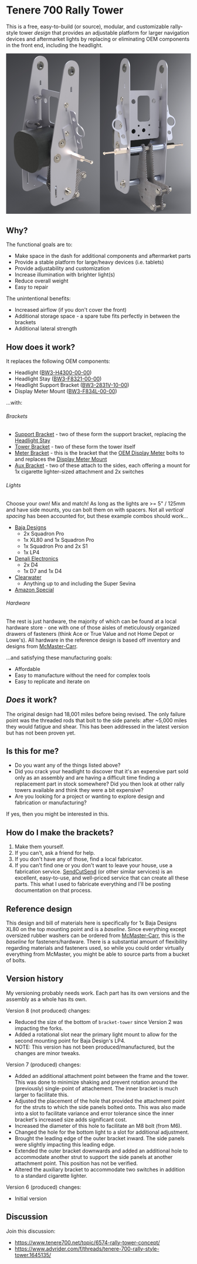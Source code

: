 # Tenere 700 Rally Tower

This is a free, easy-to-build (or source), modular, and customizable rally-style tower *design* that provides an adjustable platform for larger navigation devices and aftermarket lights by replacing or eliminating OEM components in the front end, including the headlight. 

![Tower concept rear](images/renders/v07/tower-v07-angles.jpg)

## Why?

The functional goals are to:
- Make space in the dash for additional components and aftermarket parts
- Provide a stable platform for large/heavy devices (i.e. tablets)
- Provide adjustability and customization
- Increase illumination with brighter light(s)
- Reduce overall weight
- Easy to repair

The unintentional benefits:
- Increased airflow (if you don't cover the front)
- Additional storage space - a spare tube fits perfectly in between the brackets
- Additional lateral strength

## How does it work?

It replaces the following OEM components:
- Headlight ([BW3-H4300-00-00](https://yamaha-motor.com/parts/diagram/10635215/242553596?partNumber=BW3H43000000))
- Headlight Stay ([BW3-F8321-00-00](https://yamaha-motor.com/parts/diagram/10635215/242410301?partNumber=BW3F83210000))
- Headlight Support Bracket ([BW3-2831V-10-00](https://yamaha-motor.com/parts/diagram/10635215/242410301?partNumber=BW32831V1000))
- Display Meter Mount ([BW3-F834L-00-00](https://yamaha-motor.com/parts/diagram/10635215/242368756?partNumber=BW3F834L0000))

...with:

###### Brackets

  - [Support Bracket](https://github.com/random1781/Tenere700/tree/main/tower/bracket-support) - two of these form the support bracket, replacing the [Headlight Stay](https://yamaha-motor.com/parts/diagram/10635215/242410301?partNumber=BW3F83210000)
  - [Tower Bracket](https://github.com/random1781/Tenere700/tree/main/tower/bracket-tower) - two of these form the tower itself
  - [Meter Bracket](https://github.com/random1781/Tenere700/tree/main/tower/bracket-meter) - this is the bracket that the [OEM Display Meter](https://yamaha-motor.com/parts/diagram/10635215/242368756?partNumber=BW3835002000) bolts to and replaces the [Display Meter Mount](https://yamaha-motor.com/parts/diagram/10635215/242368756?partNumber=BW3F834L0000)
  - [Aux Bracket](https://github.com/random1781/Tenere700/tree/main/tower/bracket-aux) - two of these attach to the sides, each offering a mount for 1x cigarette lighter-sized attachment and 2x switches
  
###### Lights

Choose your own! Mix and match! As long as the lights are >= 5" / 125mm and have side mounts, you can bolt them on with spacers. Not all *vertical spacing* has been accounted for, but these example combos should work...
  - [Baja Designs](https://www.bajadesigns.com/)
    - 2x Squadron Pro
    - 1x XL80 and 1x Squadron Pro
	- 1x Squadron Pro and 2x S1
	- 1x LP4
  - [Denali Electronics](https://denalielectronics.com/)
    - 2x D4
    - 1x D7 and 1x D4
  - [Clearwater](https://clearwaterlights.com/)
    - Anything up to and including the Super Sevina
  - [Amazon Special](https://www.amazon.com/Auxbeam-Strobe-Driving-Polaris-Wrangler/dp/B0BKRTSP36)

###### Hardware

The rest is just hardware, the majority of which can be found at a local hardware store - one with one of those aisles of meticulously organized drawers of fasteners (think Ace or True Value and not Home Depot or Lowe's). All hardware in the reference design is based off inventory and designs from [McMaster-Carr](https://www.mcmaster.com/).

...and satisfying these manufacturing goals:
- Affordable
- Easy to manufacture without the need for complex tools
- Easy to replicate and iterate on

## *Does* it work?

The original design had 18,001 miles before being revised. The only failure point was the threaded rods that bolt to the side panels: after ~5,000 miles they would fatigue and shear. This has been addressed in the latest version but has not been proven yet.

## Is this for me?

- Do you want any of the things listed above?
- Did you crack your headlight to discover that it's an expensive part sold only as an assembly and are having a difficult time finding a replacement part in stock somewhere? Did you then look at other rally towers available and think they were a bit expensive?
- Are you looking for a project or wanting to explore design and fabrication or manufacturing?

If yes, then you might be interested in this.

## How do I make the brackets?

1. Make them yourself.
2. If you can't, ask a friend for help.
3. If you don't have any of those, find a local fabricator.
4. If you can't find one or you don't want to leave your house, use a fabrication service. [SendCutSend](https://www.sendcutsend.com) (or other similar services) is an excellent, easy-to-use, and well-priced service that can create all these parts. This what I used to fabricate everything and I'll be posting documentation on that process.

## Reference design

This design and bill of materials here is specifically for 1x Baja Designs XL80 on the top mounting point and is a *baseline*. Since everything except oversized rubber washers can be ordered from [McMaster-Carr](https://www.mcmaster.com/), this is the *baseline* for fasteners/hardware. There is a substantial amount of flexibility regarding materials and fasteners used, so while you could order virtually everything from McMaster, you might be able to source parts from a bucket of bolts.

## Version history

My versioning probably needs work. Each part has its own versions and the assembly as a whole has its own.

Version 8 (not produced) changes:
- Reduced the size of the bottom of `bracket-tower` since Version 2 was impacting the forks.
- Added a rotational slot near the primary light mount to allow for the second mounting point for Baja Design's LP4.
- NOTE: This version has not been produced/manufactured, but the changes are minor tweaks.

Version 7 (produced) changes:
- Added an additional attachment point between the frame and the tower. This was done to minimize shaking and prevent rotation around the (previously) single-point of attachement. The inner bracket is much larger to facilitate this.
- Adjusted the placement of the hole that provided the attachment point for the struts to which the side panels bolted onto. This was also made into a slot to facilitate variance and error tolerance since the inner bracket's increased size adds significant cost.
- Increased the diameter of this hole to facilitate an M8 bolt (from M6).
- Changed the hole for the bottom light to a slot for additional adjustment.
- Brought the leading edge of the outer bracket inward. The side panels were slightly impacting this leading edge.
- Extended the outer bracket downwards and added an additional hole to accommodate another strut to support the side panels at another attachment point. This position has not be verified.
- Altered the auxiliary bracket to accommodate two switches in addition to a standard cigarette lighter.

Version 6 (produced) changes:
- Initial version

## Discussion

Join this discussion:
- https://www.tenere700.net/topic/6574-rally-tower-concept/
- https://www.advrider.com/f/threads/tenere-700-rally-style-tower.1645135/
